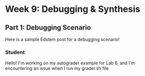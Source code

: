 # Week 9: Debugging & Synthesis
## Part 1: Debugging Scenario

Here is a sample Edstem post for a debugging scenario!
### Student
Hello! I'm working on my autograder example for Lab 6, and I'm encountering an issue when I run my grader.sh file
